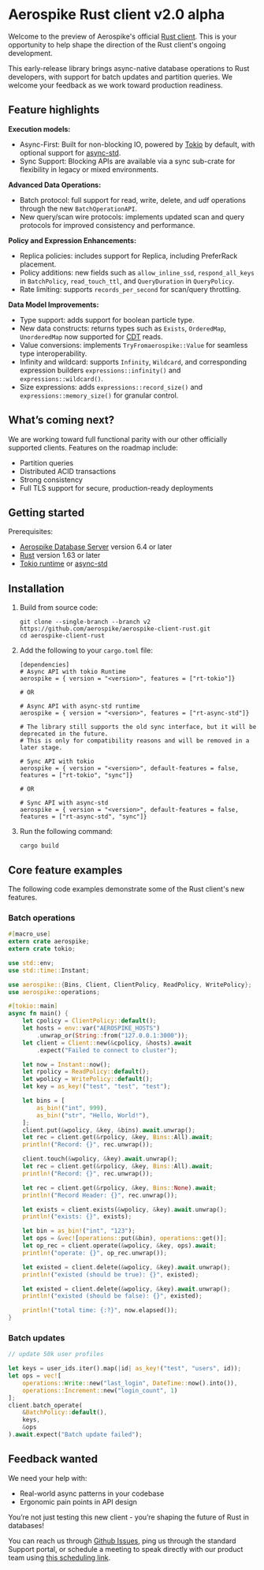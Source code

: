 # Aerospike Rust client v2.0 alpha 

Welcome to the preview of Aerospike's official [Rust client](https://aerospike.com/docs/develop/client/rust).
This is your opportunity to help shape the direction of the Rust
client's ongoing development.

This early-release library brings async-native database operations to Rust 
developers, with support for batch updates and partition queries. 
We welcome your feedback as we work toward production readiness.

## Feature highlights

**Execution models:**

- Async-First: Built for non-blocking IO, powered by 
  [Tokio](https://tokio.rs/) by default, with optional support for [async-std](https://async.rs/).
- Sync Support: Blocking APIs are available via a sync sub-crate for 
  flexibility in legacy or mixed environments.

**Advanced Data Operations:**

- Batch protocol: full support for read, write, delete, and udf operations through the 
  new `BatchOperationAPI`.
- New query/scan wire protocols: implements updated scan and query protocols for 
  improved consistency and performance.

**Policy and Expression Enhancements:**

- Replica policies: includes support for Replica, including PreferRack placement.
- Policy additions: new fields such as `allow_inline_ssd`, `respond_all_keys` 
  in `BatchPolicy`, `read_touch_ttl`, and `QueryDuration` in `QueryPolicy`.
- Rate limiting: supports `records_per_second` for scan/query throttling.

**Data Model Improvements:**

- Type support: adds support for boolean particle type.
- New data constructs: returns types such as `Exists`, 
  `OrderedMap`, `UnorderedMap` now supported for 
  [CDT](https://aerospike.com/docs/develop/data-types/collections/) reads.
- Value conversions: implements `TryFromaerospike::Value` for seamless type interoperability.
- Infinity and wildcard: supports `Infinity`, `Wildcard`, and 
  corresponding expression builders `expressions::infinity()` and 
  `expressions::wildcard()`.
- Size expressions: adds `expressions::record_size()` and `expressions::memory_size()` 
  for granular control.

## What’s coming next?
We are working toward full functional parity with our 
other officially supported clients. Features on the roadmap include:

- Partition queries
- Distributed ACID transactions
- Strong consistency
- Full TLS support for secure, production-ready deployments

## Getting started

Prerequisites:

- [Aerospike Database Server](https://aerospike.com/download/server/community/) version 6.4 or later
- [Rust](https://www.rust-lang.org/) version 1.63 or later 
- [Tokio runtime](https://tokio.rs/) or [async-std](https://async.rs/)

## Installation

1. Build from source code:

   ```
   git clone --single-branch --branch v2 https://github.com/aerospike/aerospike-client-rust.git
   cd aerospike-client-rust
   ```

1. Add the following to your `cargo.toml` file:

   ```
   [dependencies]  
   # Async API with tokio Runtime
   aerospike = { version = "<version>", features = ["rt-tokio"]}
   
   # OR

   # Async API with async-std runtime
   aerospike = { version = "<version>", features = ["rt-async-std"]}
   
   # The library still supports the old sync interface, but it will be deprecated in the future.
   # This is only for compatibility reasons and will be removed in a later stage.
   
   # Sync API with tokio
   aerospike = { version = "<version>", default-features = false, features = ["rt-tokio", "sync"]}

   # OR

   # Sync API with async-std
   aerospike = { version = "<version>", default-features = false, features = ["rt-async-std", "sync"]}
   ```

1. Run the following command:

   ```
   cargo build
   ```

## Core feature examples

The following code examples demonstrate some of the Rust client's new
features.

### Batch operations

```rust
#[macro_use]
extern crate aerospike;
extern crate tokio;

use std::env;
use std::time::Instant;

use aerospike::{Bins, Client, ClientPolicy, ReadPolicy, WritePolicy};
use aerospike::operations;

#[tokio::main]
async fn main() {
    let cpolicy = ClientPolicy::default();
    let hosts = env::var("AEROSPIKE_HOSTS")
        .unwrap_or(String::from("127.0.0.1:3000"));
    let client = Client::new(&cpolicy, &hosts).await
        .expect("Failed to connect to cluster");

    let now = Instant::now();
    let rpolicy = ReadPolicy::default();
    let wpolicy = WritePolicy::default();
    let key = as_key!("test", "test", "test");

    let bins = [
        as_bin!("int", 999),
        as_bin!("str", "Hello, World!"),
    ];
    client.put(&wpolicy, &key, &bins).await.unwrap();
    let rec = client.get(&rpolicy, &key, Bins::All).await;
    println!("Record: {}", rec.unwrap());

    client.touch(&wpolicy, &key).await.unwrap();
    let rec = client.get(&rpolicy, &key, Bins::All).await;
    println!("Record: {}", rec.unwrap());

    let rec = client.get(&rpolicy, &key, Bins::None).await;
    println!("Record Header: {}", rec.unwrap());

    let exists = client.exists(&wpolicy, &key).await.unwrap();
    println!("exists: {}", exists);

    let bin = as_bin!("int", "123");
    let ops = &vec![operations::put(&bin), operations::get()];
    let op_rec = client.operate(&wpolicy, &key, ops).await;
    println!("operate: {}", op_rec.unwrap());

    let existed = client.delete(&wpolicy, &key).await.unwrap();
    println!("existed (should be true): {}", existed);

    let existed = client.delete(&wpolicy, &key).await.unwrap();
    println!("existed (should be false): {}", existed);

    println!("total time: {:?}", now.elapsed());
}
```

### Batch updates

```rust
// update 50k user profiles

let keys = user_ids.iter().map(|id| as_key!("test", "users", id));  
let ops = vec![  
    operations::Write::new("last_login", DateTime::now().into()),  
    operations::Increment::new("login_count", 1)  
];  
client.batch_operate(  
    &BatchPolicy::default(),  
    keys,  
    &ops  
).await.expect("Batch update failed");
```

## Feedback wanted

We need your help with:

- Real-world async patterns in your codebase
- Ergonomic pain points in API design

You’re not just testing this new client - you’re shaping the future of Rust in databases!

You can reach us through [Github Issues](https://github.com/aerospike/aerospike-client-rust/issues),
ping us through the standard Support portal, or schedule a meeting to speak
directly with our product team using
[this scheduling link](https://calendar.app.google/sDseJu6vUg8da5Kw5).
